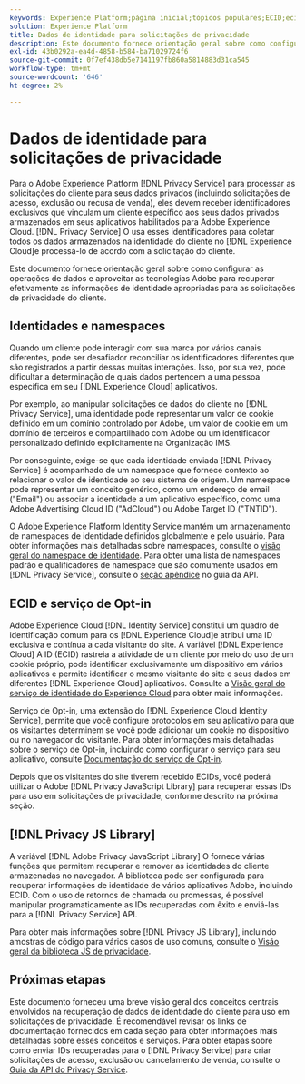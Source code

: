 ```yaml
---
keywords: Experience Platform;página inicial;tópicos populares;ECID;ecid
solution: Experience Platform
title: Dados de identidade para solicitações de privacidade
description: Este documento fornece orientação geral sobre como configurar as operações de dados e aproveitar as tecnologias Adobe para recuperar efetivamente as informações de identidade apropriadas para as solicitações de privacidade do cliente.
exl-id: 43b0292a-ea4d-4858-b584-ba71029724f6
source-git-commit: 0f7ef438db5e7141197fb860a5814883d31ca545
workflow-type: tm+mt
source-wordcount: '646'
ht-degree: 2%

---
```


# Dados de identidade para solicitações de privacidade

Para o Adobe Experience Platform [!DNL Privacy Service] para processar as solicitações do cliente para seus dados privados (incluindo solicitações de acesso, exclusão ou recusa de venda), eles devem receber identificadores exclusivos que vinculam um cliente específico aos seus dados privados armazenados em seus aplicativos habilitados para Adobe Experience Cloud. [!DNL Privacy Service] O usa esses identificadores para coletar todos os dados armazenados na identidade do cliente no [!DNL Experience Cloud]e processá-lo de acordo com a solicitação do cliente.

Este documento fornece orientação geral sobre como configurar as operações de dados e aproveitar as tecnologias Adobe para recuperar efetivamente as informações de identidade apropriadas para as solicitações de privacidade do cliente.

## Identidades e namespaces

Quando um cliente pode interagir com sua marca por vários canais diferentes, pode ser desafiador reconciliar os identificadores diferentes que são registrados a partir dessas muitas interações. Isso, por sua vez, pode dificultar a determinação de quais dados pertencem a uma pessoa específica em seu [!DNL Experience Cloud] aplicativos.

Por exemplo, ao manipular solicitações de dados do cliente no [!DNL Privacy Service], uma identidade pode representar um valor de cookie definido em um domínio controlado por Adobe, um valor de cookie em um domínio de terceiros e compartilhado com Adobe ou um identificador personalizado definido explicitamente na Organização IMS.

Por conseguinte, exige-se que cada identidade enviada [!DNL Privacy Service] é acompanhado de um namespace que fornece contexto ao relacionar o valor de identidade ao seu sistema de origem. Um namespace pode representar um conceito genérico, como um endereço de email (&quot;Email&quot;) ou associar a identidade a um aplicativo específico, como uma Adobe Advertising Cloud ID (&quot;AdCloud&quot;) ou Adobe Target ID (&quot;TNTID&quot;).

O Adobe Experience Platform Identity Service mantém um armazenamento de namespaces de identidade definidos globalmente e pelo usuário. Para obter informações mais detalhadas sobre namespaces, consulte o [visão geral do namespace de identidade](../identity-service/namespaces.md). Para obter uma lista de namespaces padrão e qualificadores de namespace que são comumente usados em [!DNL Privacy Service], consulte o [seção apêndice](api/appendix.md) no guia da API.

## ECID e serviço de Opt-in

Adobe Experience Cloud [!DNL Identity Service] constitui um quadro de identificação comum para os [!DNL Experience Cloud]e atribui uma ID exclusiva e contínua a cada visitante do site. A variável [!DNL Experience Cloud] A ID (ECID) rastreia a atividade de um cliente por meio do uso de um cookie próprio, pode identificar exclusivamente um dispositivo em vários aplicativos e permite identificar o mesmo visitante do site e seus dados em diferentes [!DNL Experience Cloud] aplicativos. Consulte a [Visão geral do serviço de identidade do Experience Cloud](https://experienceleague.adobe.com/docs/id-service/using/intro/overview.html?lang=pt-BR) para obter mais informações.

Serviço de Opt-in, uma extensão do [!DNL Experience Cloud Identity Service], permite que você configure protocolos em seu aplicativo para que os visitantes determinem se você pode adicionar um cookie no dispositivo ou no navegador do visitante. Para obter informações mais detalhadas sobre o serviço de Opt-in, incluindo como configurar o serviço para seu aplicativo, consulte [Documentação do serviço de Opt-in](https://experienceleague.adobe.com/docs/id-service/using/implementation/opt-in-service/optin-overview.html?lang=pt-BR).

Depois que os visitantes do site tiverem recebido ECIDs, você poderá utilizar o Adobe [!DNL Privacy JavaScript Library] para recuperar essas IDs para uso em solicitações de privacidade, conforme descrito na próxima seção.

## [!DNL Privacy JS Library]

A variável [!DNL Adobe Privacy JavaScript Library] O fornece várias funções que permitem recuperar e remover as identidades do cliente armazenadas no navegador. A biblioteca pode ser configurada para recuperar informações de identidade de vários aplicativos Adobe, incluindo ECID. Com o uso de retornos de chamada ou promessas, é possível manipular programaticamente as IDs recuperadas com êxito e enviá-las para a [!DNL Privacy Service] API.

Para obter mais informações sobre [!DNL Privacy JS Library], incluindo amostras de código para vários casos de uso comuns, consulte o [Visão geral da biblioteca JS de privacidade](js-library.md).

## Próximas etapas

Este documento forneceu uma breve visão geral dos conceitos centrais envolvidos na recuperação de dados de identidade do cliente para uso em solicitações de privacidade. É recomendável revisar os links de documentação fornecidos em cada seção para obter informações mais detalhadas sobre esses conceitos e serviços. Para obter etapas sobre como enviar IDs recuperadas para o [!DNL Privacy Service] para criar solicitações de acesso, exclusão ou cancelamento de venda, consulte o [Guia da API do Privacy Service](api/overview.md).
